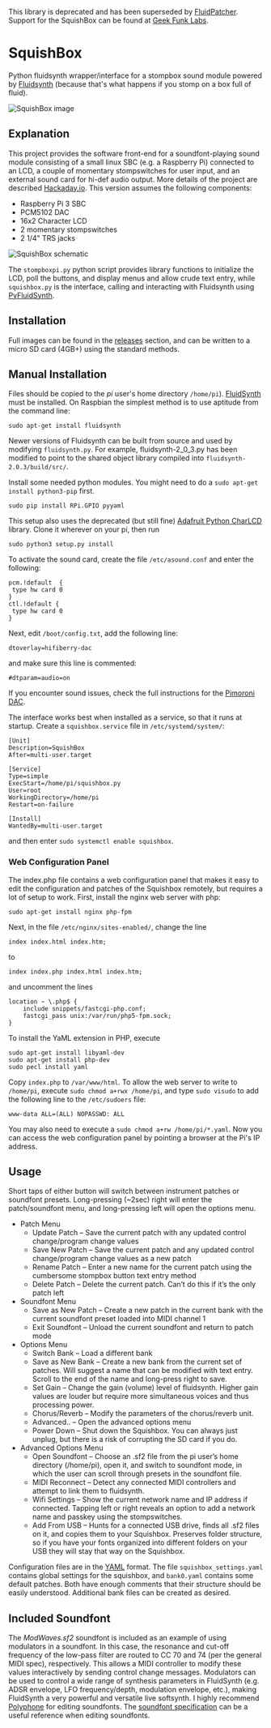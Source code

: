 This library is deprecated and has been superseded by [FluidPatcher](https://github.com/albedozero/fluidpatcher). Support for the SquishBox can be found at [Geek Funk Labs](http://geekfunklabs.com/).

# SquishBox
Python fluidsynth wrapper/interface for a stompbox sound module powered by [Fluidsynth](http://www.fluidsynth.org) (because that's what happens if you stomp on a box full of fluid).

![SquishBox image](/images/squishbox_relief1.jpg)

## Explanation
This project provides the software front-end for a soundfont-playing sound module consisting of a small linux SBC (e.g. a Raspberry Pi) connected to an LCD, a couple of momentary stompswitches for user input, and an external sound card for hi-def audio output. More details of the project are described [Hackaday.io](https://hackaday.io/project/9097-jampi). This version assumes the following components:

- Raspberry Pi 3 SBC
- PCM5102 DAC
- 16x2 Character LCD
- 2 momentary stompswitches
- 2 1/4" TRS jacks

![SquishBox schematic](/images/hat_wiring.jpg)

The `stompboxpi.py` python script provides library functions to initialize the LCD, poll the buttons, and display menus and allow crude text entry, while `squishbox.py` is the interface, calling and interacting with Fluidsynth using [PyFluidSynth](https://github.com/nwhitehead/pyfluidsynth).

## Installation
Full images can be found in the [releases](https://github.com/albedozero/squishbox/releases) section, and can be written to a micro SD card (4GB+) using the standard methods.

## Manual Installation
Files should be copied to the *pi* user's home directory `/home/pi`). [FluidSynth](http://www.fluidsynth.org) must be installed. On Raspbian the simplest method is to use aptitude from the command line:
```
sudo apt-get install fluidsynth
```
Newer versions of Fluidsynth can be built from source and used by modifying `fluidsynth.py`. For example, fluidsynth-2_0_3.py has been modified to point to the shared object library compiled into `fluidsynth-2.0.3/build/src/`.

Install some needed python modules. You might need to do a `sudo apt-get install python3-pip` first.
```
sudo pip install RPi.GPIO pyyaml
```
This setup also uses the deprecated (but still fine) [Adafruit Python CharLCD](https://github.com/adafruit/Adafruit_Python_CharLCD) library. Clone it wherever on your pi, then run
```
sudo python3 setup.py install
```
To activate the sound card, create the file `/etc/asound.conf` and enter the following:
```
pcm.!default  {
 type hw card 0
}
ctl.!default {
 type hw card 0
}
```
Next, edit `/boot/config.txt`, add the following line:
```
dtoverlay=hifiberry-dac
```
and make sure this line is commented:
```
#dtparam=audio=on
```
If you encounter sound issues, check the full instructions for the [Pimoroni DAC](https://learn.pimoroni.com/tutorial/phat/raspberry-pi-phat-dac-install).

The interface works best when installed as a service, so that it runs at startup. Create a `squishbox.service` file in `/etc/systemd/system/`:
```
[Unit]
Description=SquishBox
After=multi-user.target

[Service]
Type=simple
ExecStart=/home/pi/squishbox.py
User=root
WorkingDirectory=/home/pi
Restart=on-failure

[Install]
WantedBy=multi-user.target
```
and then enter `sudo systemctl enable squishbox`.

### Web Configuration Panel

The index.php file contains a web configuration panel that makes it easy to edit the configuration and patches of the Squishbox remotely, but requires a lot of setup to work. First, install the nginx web server with php:
```
sudo apt-get install nginx php-fpm
```
Next, in the file `/etc/nginx/sites-enabled/`, change the line
```
index index.html index.htm;
```
to
```
index index.php index.html index.htm;
```
and uncomment the lines
```
location ~ \.php$ {
    include snippets/fastcgi-php.conf;
    fastcgi_pass unix:/var/run/php5-fpm.sock;
}
```
To install the YaML extension in PHP, execute
```
sudo apt-get install libyaml-dev
sudo apt-get install php-dev
sudo pecl install yaml
```
Copy `index.php` to `/var/www/html`. To allow the web server to write to `/home/pi`, execute `sudo chmod a+rwx /home/pi`, and type `sudo visudo` to add the following line to the `/etc/sudoers` file:
```
www-data ALL=(ALL) NOPASSWD: ALL
```
You may also need to execute a `sudo chmod a+rw /home/pi/*.yaml`. Now you can access the web configuration panel by pointing a browser at the Pi's IP address.

## Usage
Short taps of either button will switch between instrument patches or soundfont presets. Long-pressing (~2sec) right will enter the patch/soundfont menu, and long-pressing left will open the options menu.

- Patch Menu
  - Update Patch – Save the current patch with any updated control change/program change values
  - Save New Patch – Save the current patch and any updated control change/program change values as a new patch
  - Rename Patch – Enter a new name for the current patch using the cumbersome stompbox button text entry method
  - Delete Patch – Delete the current patch. Can’t do this if it’s the only patch left
- Soundfont Menu
  - Save as New Patch – Create a new patch in the current bank with the current soundfont preset loaded into MIDI channel 1
  - Exit Soundfont – Unload the current soundfont and return to patch mode
- Options Menu
  - Switch Bank – Load a different bank
  - Save as New Bank – Create a new bank from the current set of patches. Will suggest a name that can be modified with text entry. Scroll to the end of the name and long-press right to save.
  - Set Gain – Change the gain (volume) level of fluidsynth. Higher gain values are louder but require more simultaneous voices and thus processing power.
  - Chorus/Reverb – Modify the parameters of the chorus/reverb unit.
  - Advanced.. – Open the advanced options menu
  - Power Down – Shut down the Squishbox. You can always just unplug, but there is a risk of corrupting the SD card if you do.
- Advanced Options Menu
  - Open Soundfont – Choose an .sf2 file from the pi user’s home directory (/home/pi), open it, and switch to soundfont mode, in which the user can scroll through presets in the soundfont file.
  - MIDI Reconnect – Detect any connected MIDI controllers and attempt to link them to fluidsynth.
  - Wifi Settings – Show the current network name and IP address if connected. Tapping left or right reveals an option to add a network name and passkey using the stompswitches.
  - Add From USB – Hunts for a connected USB drive, finds all .sf2 files on it, and copies them to your Squishbox. Preserves folder structure, so if you have your fonts organized into different folders on your USB they will stay that way on the Squishbox.
    

Configuration files are in the [YAML](http://www.yaml.org/spec/1.2/spec.html) format. The file `squishbox_settings.yaml` contains global settings for the squishbox, and `bank0.yaml` contains some default patches. Both have enough comments that their structure should be easily understood. Additional bank files can be created as desired.

## Included Soundfont
The *ModWaves.sf2* soundfont is included as an example of using modulators in a soundfont. In this case, the resonance and cut-off frequency of the low-pass filter are routed to CC 70 and 74 (per the general MIDI spec), respectively. This allows a MIDI controller to modify these values interactively by sending control change messages. Modulators can be used to control a wide range of synthesis parameters in FluidSynth (e.g. ADSR envelope, LFO frequency/depth, modulation envelope, etc.), making FluidSynth a very powerful and versatile live softsynth. I highly recommend [Polyphone](http://polyphone-soundfonts.com/en/) for editing soundfonts. The [soundfont specification](https://en.wikipedia.org/wiki/SoundFont) can be a useful reference when editing soundfonts.
